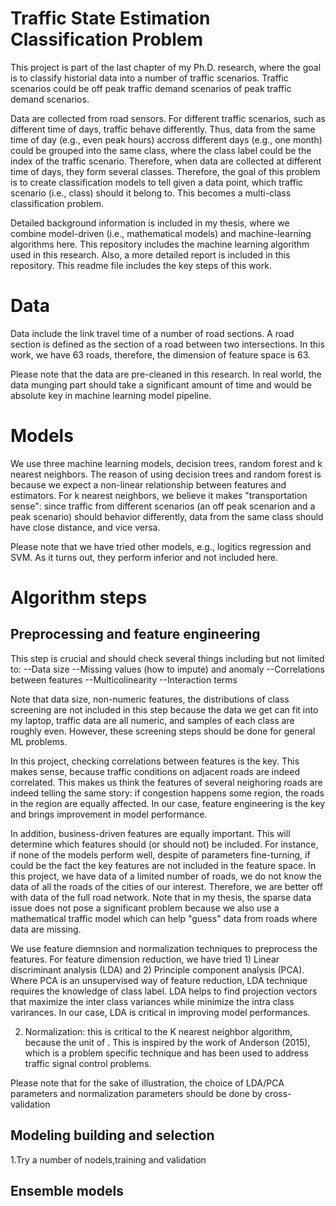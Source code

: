 # Traffic State Estimation Classification Problem


This project is part of the last chapter of my Ph.D. research, where the goal is to classify historial data into a number of traffic scenarios. Traffic scenarios could be off peak traffic demand scenarios of peak traffic demand scenarios. 

Data are collected from road sensors. For different traffic scenarios, such as different time of days, traffic behave differently. Thus, data from the same time of day (e.g., even peak hours) accross different days (e.g., one month) could be grouped into the same class, where the class label could be the index of the traffic scenario. Therefore, when data are collected at different time of days, they form several classes. Therefore, the goal of this problem is to create classification models to tell given a data point, which traffic scenario (i.e., class) should it belong to. This becomes a multi-class classification problem.

Detailed background information is included in my thesis, where we combine model-driven (i.e., mathematical models) and machine-learning algorithms here. This repository includes the machine learning algorithm used in this research. Also, a more detailed report is included in this repository. This readme file includes the key steps of this work.

# Data

Data include the link travel time of a number of road sections. A road section is defined as the section of a road between two intersections. In this work, we have 63 roads, therefore, the dimension of feature space is 63. 

Please note that the data are pre-cleaned in this research. In real world, the data munging part should take a significant amount of time and would be absolute key in machine learning model pipeline.

# Models
We use three machine learning models, decision trees, random forest and k nearest neighbors. The reason of using decision trees and random forest is because we expect a non-linear relationship between features and estimators. For k nearest neighbors, we believe it makes "transportation sense": since traffic from different scenarios (an off peak scenarion and a peak scenario) should behavior differently, data from the same class should have close distance, and vice versa.

Please note that we have tried other models, e.g., logitics regression and SVM. As it turns out, they perform inferior and not included here.  


# Algorithm steps
## Preprocessing and feature engineering

This step is crucial and should check several things including but not limited to:
--Data size
--Missing values (how to impute) and anomaly
--Correlations between features
--Multicolinearity 
--Interaction terms

Note that data size, non-numeric features, the distributions of class screening are not included in this step because the data we get can fit into my laptop, traffic data are all numeric, and samples of each class are roughly even. However, these screening steps should be done for general ML problems.

In this project, checking correlations between features is the key. This makes sense, because traffic conditions on adjacent roads are indeed correlated. This makes us think the features of several neighoring roads are indeed telling the same story: if congestion happens some region, the roads in the region are equally affected. In our case, feature engineering is the key and brings improvement in model performance. 

In addition, business-driven features are equally important. This will determine which features should (or should not) be included. For instance, if none of the models perform well, despite of parameters fine-turning, if could be the fact the key features are not included in the feature space. In this project, we have data of a limited number of roads, we do not know the data of all the roads of the cities of our interest. Therefore, we are better off with data of the full road network. Note that in my thesis, the sparse data issue does not pose a significant problem because we also use a mathematical traffic model which can help "guess" data from roads where data are missing.

We use feature diemnsion and normalization techniques to preprocess the features. For feature dimension reduction, we have tried 1) Linear discriminant analysis (LDA) and 2) Principle component analysis (PCA). Where PCA is an unsupervised way of feature reduction, LDA technique requires the knowledge of class label. LDA helps to find projection vectors that maximize the inter class variances while minimize the intra class varirances. In our case, LDA is critical in improving model performances.


2) Normalization: this is critical to the K nearest neighbor algorithm, because the unit of . This is inspired by the work of Anderson (2015), which is a problem specific technique and has been used to address traffic signal control problems. 

Please note that for the sake of illustration, the choice of LDA/PCA parameters and normalization parameters should be done by cross-validation

## Modeling building and selection
1.Try a number of nodels,training and validation

## Ensemble models






